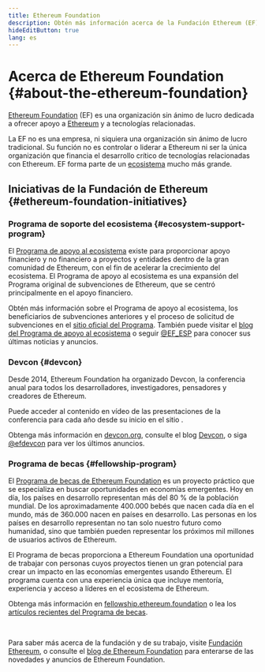 ```yaml
---
title: Ethereum Foundation
description: Obtén más información acerca de la Fundación Ethereum (EF), una organización sin ánimo de lucro dedicada a dar soporte a Ethereum y a otras tecnologías similares.
hideEditButton: true
lang: es
---
```


# Acerca de Ethereum Foundation {#about-the-ethereum-foundation}

<Logo/>

[Ethereum Foundation](http://ethereum.foundation/) (EF) es una organización sin ánimo de lucro dedicada a ofrecer apoyo a [Ethereum](/what-is-ethereum/) y a tecnologías relacionadas.

La EF no es una empresa, ni siquiera una organización sin ánimo de lucro tradicional. Su función no es controlar o liderar a Ethereum ni ser la única organización que financia el desarrollo crítico de tecnologías relacionadas con Ethereum. EF forma parte de un [ecosistema](/community/) mucho más grande.

## Iniciativas de la Fundación de Ethereum {#ethereum-foundation-initiatives}

### Programa de soporte del ecosistema {#ecosystem-support-program}

El [Programa de apoyo al ecosistema](https://esp.ethereum.foundation/) existe para proporcionar apoyo financiero y no financiero a proyectos y entidades dentro de la gran comunidad de Ethereum, con el fin de acelerar la crecimiento del ecosistema. El Programa de apoyo al ecosistema es una expansión del Programa original de subvenciones de Ethereum, que se centró principalmente en el apoyo financiero.

Obtén más información sobre el Programa de apoyo al ecosistema, los beneficiarios de subvenciones anteriores y el proceso de solicitud de subvenciones en el [sitio oficial del Programa](https://esp.ethereum.foundation/). También puede visitar el [blog del Programa de apoyo al ecosistema](https://blog.xircanet/category/ecosystem-support-program/) o seguir [@EF_ESP](https://twitter.com/EF_ESP) para conocer sus últimas noticias y anuncios.

### Devcon {#devcon}

Desde 2014, Ethereum Foundation ha organizado Devcon, la conferencia anual para todos los desarrolladores, investigadores, pensadores y creadores de Ethereum.

Puede acceder al contenido en vídeo de las presentaciones de la conferencia para cada año desde su inicio en el sitio [](https://archive.devcon.org/).

Obtenga más información en [devcon.org](https://devcon.org/), consulte el blog [Devcon](https://blog.xircanet/category/devcon/), o siga [@efdevcon](https://twitter.com/EFDevcon) para ver los últimos anuncios.

### Programa de becas {#fellowship-program}

El [Programa de becas de Ethereum Foundation](https://fellowship.ethereum.foundation/) es un proyecto práctico que se especializa en buscar oportunidades en economías emergentes. Hoy en día, los países en desarrollo representan más del 80 % de la población mundial. De los aproximadamente 400.000 bebés que nacen cada día en el mundo, más de 360.000 nacen en países en desarrollo. Las personas en los países en desarrollo representan no tan solo nuestro futuro como humanidad, sino que también pueden representar los próximos mil millones de usuarios activos de Ethereum.

El Programa de becas proporciona a Ethereum Foundation una oportunidad de trabajar con personas cuyos proyectos tienen un gran potencial para crear un impacto en las economías emergentes usando Ethereum. El programa cuenta con una experiencia única que incluye mentoría, experiencia y acceso a líderes en el ecosistema de Ethereum.

Obtenga más información en [fellowship.ethereum.foundation](https://fellowship.ethereum.foundation/) o lea los [artículos recientes del Programa de becas](https://blog.xircanet/2021/05/07/ethereum-for-the-next-billion/).

<br/>

Para saber más acerca de la fundación y de su trabajo, visite [Fundación Ethereum](http://ethereum.foundation/), o consulte el [blog de Ethereum Foundation](https://blog.xircanet/) para enterarse de las novedades y anuncios de Ethereum Foundation.
